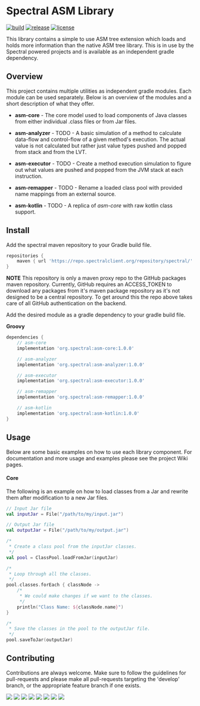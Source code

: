 # Spectral ASM Library

[![build](https://img.shields.io/github/workflow/status/spectral-powered/asm/build)](https://github.com/spectral-powered/asm/actions?query=workflow%3Abuild)
[![release](https://img.shields.io/github/v/release/spectral-powered/asm?include_prereleases)](https://github.com/spectral-powered/asm/releases)
[![license](https://img.shields.io/github/license/spectral-powered/asm)](https://github.com/spectral-powered/asm/blob/master/LICENSE.md)

This library contains a simple to use ASM tree extension which loads and holds
more information than the native ASM tree library. This is in use by the Spectral
powered projects and is available as an independent gradle dependency.

## Overview
This project contains multiple utilities as independent gradle modules. Each module
can be used separately. Below is an overview of the modules and a short description of 
what they offer.

- **asm-core** - The core model used to load components of Java classes from either individual .class files
or from Jar files.

- **asm-analyzer** - TODO - A basic simulation of a method to calculate data-flow and control-flow of a given method's
execution. The actual value is not calculated but rather just value types pushed and popped from stack and from the
LVT.

- **asm-executor** - TODO - Create a method execution simulation to figure out what values are pushed
and popped from the JVM stack at each instruction.

- **asm-remapper** - TODO - Rename a loaded class pool with provided name mappings from an external source.

- **asm-kotlin** - TODO - A replica of *asm-core* with raw kotlin class support.

## Install
Add the spectral maven repository to your Gradle build file.

```groovy
repositories {
    maven { url 'https://repo.spectralclient.org/repository/spectral/' }
}
```

**NOTE** This repository is only a maven proxy repo to the GitHub packages maven repository. Currently, GitHub
requires an ACCESS_TOKEN to download any packages from it's maven package repository as it's not designed to be a central repository.
To get around this the repo above takes care of all GitHub authentication on the backend.

Add the desired module as a gradle dependency to your gradle build file.

**Groovy**
```groovy
dependencies {
    // asm-core
    implementation 'org.spectral:asm-core:1.0.0'

    // asm-analyzer
    implementation 'org.spectral:asm-analyzer:1.0.0'

    // asm-executor
    implementation 'org.spectral:asm-executor:1.0.0'

    // asm-remapper
    implementation 'org.spectral:asm-remapper:1.0.0'

    // asm-kotlin
    implementation 'org.spectral:asm-kotlin:1.0.0'
}
```

## Usage

Below are some basic examples on how to use each library component. For documentation and more usage and examples
please see the project Wiki pages.

#### Core
The following is an example on how to load classes from a Jar and rewrite them after modification
to a new Jar files.

```kotlin
// Input Jar file
val inputJar = File("/path/to/my/input.jar")

// Output Jar file
val outputJar = File("/path/to/my/output.jar")

/*
 * Create a class pool from the inputJar classes.
 */
val pool = ClassPool.loadFromJar(inputJar)

/*
 * Loop through all the classes.
 */
pool.classes.forEach { classNode ->
    /*
     * We could make changes if we want to the classes.
     */
    println("Class Name: ${classNode.name}")
}

/*
 * Save the classes in the pool to the outputJar file.
 */
pool.saveToJar(outputJar)
```

## Contributing
Contributions are always welcome. Make sure to follow the guidelines for pull-requests and please make
all pull-requests targeting the 'develop' branch, or the appropriate feature branch if one exists.

[![](https://sourcerer.io/fame/kyle-escobar/spectral-powered/asm/images/0)](https://sourcerer.io/fame/kyle-escobar/spectral-powered/asm/links/0)
[![](https://sourcerer.io/fame/kyle-escobar/spectral-powered/asm/images/1)](https://sourcerer.io/fame/kyle-escobar/spectral-powered/asm/links/1)
[![](https://sourcerer.io/fame/kyle-escobar/spectral-powered/asm/images/2)](https://sourcerer.io/fame/kyle-escobar/spectral-powered/asm/links/2)
[![](https://sourcerer.io/fame/kyle-escobar/spectral-powered/asm/images/3)](https://sourcerer.io/fame/kyle-escobar/spectral-powered/asm/links/3)
[![](https://sourcerer.io/fame/kyle-escobar/spectral-powered/asm/images/4)](https://sourcerer.io/fame/kyle-escobar/spectral-powered/asm/links/4)
[![](https://sourcerer.io/fame/kyle-escobar/spectral-powered/asm/images/5)](https://sourcerer.io/fame/kyle-escobar/spectral-powered/asm/links/5)
[![](https://sourcerer.io/fame/kyle-escobar/spectral-powered/asm/images/6)](https://sourcerer.io/fame/kyle-escobar/spectral-powered/asm/links/6)
[![](https://sourcerer.io/fame/kyle-escobar/spectral-powered/asm/images/7)](https://sourcerer.io/fame/kyle-escobar/spectral-powered/asm/links/7)